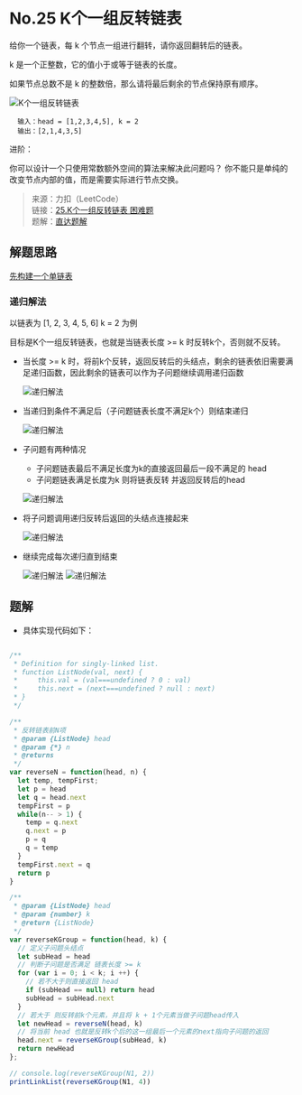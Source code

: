 # No.25 K个一组反转链表

给你一个链表，每 k 个节点一组进行翻转，请你返回翻转后的链表。

k 是一个正整数，它的值小于或等于链表的长度。

如果节点总数不是 k 的整数倍，那么请将最后剩余的节点保持原有顺序。

![K个一组反转链表](/算法/链表/25/25.jpeg)

```
  输入：head = [1,2,3,4,5], k = 2
  输出：[2,1,4,3,5]
```

进阶：

你可以设计一个只使用常数额外空间的算法来解决此问题吗？
你不能只是单纯的改变节点内部的值，而是需要实际进行节点交换。

> 来源：力扣（LeetCode）  
> 链接：[25.K个一组反转链表 困难题 ](https://leetcode-cn.com/problems/reverse-nodes-in-k-group)  
> 题解：[直达题解](#题解)

## 解题思路

[先构建一个单链表](/算法/链表/92.反转链表.html#解题过程)

### 递归解法

以链表为 [1, 2, 3, 4, 5, 6] k = 2 为例

目标是K个一组反转链表，也就是当链表长度 >= k 时反转k个，否则就不反转。

- 当长度 >= k 时，将前k个反转，返回反转后的头结点，剩余的链表依旧需要满足递归函数，因此剩余的链表可以作为子问题继续调用递归函数

  ![递归解法](/算法/链表/25/25_dg_1.png)

- 当递归到条件不满足后（子问题链表长度不满足k个）则结束递归

  ![递归解法](/算法/链表/25/25_dg_2.png)

- 子问题有两种情况

  - 子问题链表最后不满足长度为k的直接返回最后一段不满足的 head
  - 子问题链表满足长度为k 则将链表反转 并返回反转后的head

  ![递归解法](/算法/链表/25/25_dg_3.png)

- 将子问题调用递归反转后返回的头结点连接起来

  ![递归解法](/算法/链表/25/25_dg_4.png)

- 继续完成每次递归直到结束

  ![递归解法](/算法/链表/25/25_dg_5.png)
  ![递归解法](/算法/链表/25/25_dg_6.png)

## 题解

- 具体实现代码如下：

```js

/**
 * Definition for singly-linked list.
 * function ListNode(val, next) {
 *     this.val = (val===undefined ? 0 : val)
 *     this.next = (next===undefined ? null : next)
 * }
 */

/**
 * 反转链表前N项
 * @param {ListNode} head 
 * @param {*} n 
 * @returns 
 */
var reverseN = function(head, n) {
  let temp, tempFirst;
  let p = head
  let q = head.next
  tempFirst = p
  while(n-- > 1) {
    temp = q.next
    q.next = p
    p = q
    q = temp
  }
  tempFirst.next = q
  return p
}

/**
 * @param {ListNode} head
 * @param {number} k
 * @return {ListNode}
 */
var reverseKGroup = function(head, k) {
  // 定义子问题头结点
  let subHead = head
  // 判断子问题是否满足 链表长度 >= k
  for (var i = 0; i < k; i ++) {
    // 若不大于则直接返回 head
    if (subHead == null) return head
    subHead = subHead.next
  }
  // 若大于 则反转前k个元素，并且将 k + 1个元素当做子问题head传入
  let newHead = reverseN(head, k)
  // 将当前 head 也就是反转k个后的这一组最后一个元素的next指向子问题的返回
  head.next = reverseKGroup(subHead, k)
  return newHead
};

// console.log(reverseKGroup(N1, 2))
printLinkList(reverseKGroup(N1, 4))
```

